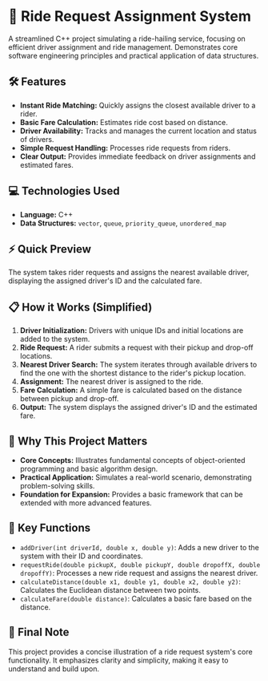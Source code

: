 # 🚗 Ride Request Assignment System

A streamlined C++ project simulating a ride-hailing service, focusing on efficient driver assignment and ride management. Demonstrates core software engineering principles and practical application of data structures.

## 🛠 Features

* **Instant Ride Matching:** Quickly assigns the closest available driver to a rider.
* **Basic Fare Calculation:** Estimates ride cost based on distance.
* **Driver Availability:** Tracks and manages the current location and status of drivers.
* **Simple Request Handling:** Processes ride requests from riders.
* **Clear Output:** Provides immediate feedback on driver assignments and estimated fares.

## 💻 Technologies Used

* **Language:** C++
* **Data Structures:** `vector`, `queue`, `priority_queue`, `unordered_map`

## ⚡ Quick Preview

The system takes rider requests and assigns the nearest available driver, displaying the assigned driver's ID and the calculated fare.

## 📋 How it Works (Simplified)

1.  **Driver Initialization:** Drivers with unique IDs and initial locations are added to the system.
2.  **Ride Request:** A rider submits a request with their pickup and drop-off locations.
3.  **Nearest Driver Search:** The system iterates through available drivers to find the one with the shortest distance to the rider's pickup location.
4.  **Assignment:** The nearest driver is assigned to the ride.
5.  **Fare Calculation:** A simple fare is calculated based on the distance between pickup and drop-off.
6.  **Output:** The system displays the assigned driver's ID and the estimated fare.

## 🎯 Why This Project Matters

* **Core Concepts:** Illustrates fundamental concepts of object-oriented programming and basic algorithm design.
* **Practical Application:** Simulates a real-world scenario, demonstrating problem-solving skills.
* **Foundation for Expansion:** Provides a basic framework that can be extended with more advanced features.

## 🧠 Key Functions

* `addDriver(int driverId, double x, double y)`: Adds a new driver to the system with their ID and coordinates.
* `requestRide(double pickupX, double pickupY, double dropoffX, double dropoffY)`: Processes a new ride request and assigns the nearest driver.
* `calculateDistance(double x1, double y1, double x2, double y2)`: Calculates the Euclidean distance between two points.
* `calculateFare(double distance)`: Calculates a basic fare based on the distance.

## 📣 Final Note

This project provides a concise illustration of a ride request system's core functionality. It emphasizes clarity and simplicity, making it easy to understand and build upon.

